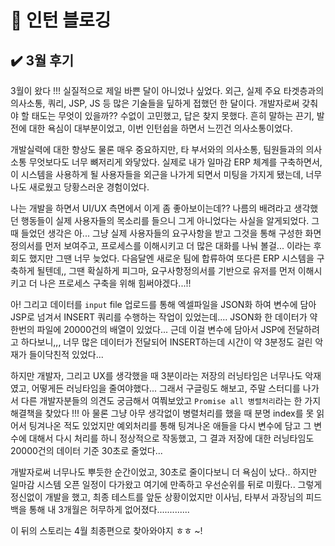 # 📝 인턴 블로깅 


## ✔️ 3월 후기

3월이 왔다 !!! 실질적으로 제일 바쁜 달이 아니었나 싶었다. 외근, 실제 주요 타겟층과의 의사소통, 쿼리, JSP, JS 등 많은 기술들을 딮하게 접했던 한 달이다. 개발자로써 갖춰야 할 태도는 무엇이 있을까?? 수없이 고민했고, 답은 찾지 못했다. 흔히 말하는 끈기, 발전에 대한 욕심이 대부분이었고, 이번 인턴쉽을 하면서 느낀건 의사소통이었다.

개발실력에 대한 향상도 물론 매우 중요하지만, 타 부서와의 의사소통, 팀원들과의 의사소통 무엇보다도 너무 뼈저리게 와닿았다. 실제로 내가 일마감 ERP 체계를 구축하면서, 이 시스템을 사용하게 될 사용자들을 외근을 나가게 되면서 미팅을 가지게 됐는데, 너무나도 새로웠고 당황스러운 경험이었다.

나는 개발을 하면서 UI/UX 측면에서 이게 좀 좋아보이는데?? 나름의 배려라고 생각했던 행동들이 실제 사용자들의 목소리를 들으니 그게 아니었다는 사실을 알게되었다. 그때 들었던 생각은 아... 그냥 실제 사용자들의 요구사항을 받고 그것을 통해 구성한 화면정의서를 먼저 보여주고, 프로세스를 이해시키고 더 많은 대화를 나눠 볼걸... 이라는 후회도 했지만 그땐 너무 늦었다. 다음달엔 새로운 팀에 합류하여 또다른 ERP 시스템을 구축하게 될텐데,, 그땐 확실하게 피그마, 요구사항정의서를 기반으로 유저를 먼저 이해시키고 더 나은 프로세스 구축을 위해 힘써야겠다...!!

아! 그리고 데이터를 ```input``` file 업로드를 통해 엑셀파일을 JSON화 하여 변수에 담아 JSP로 넘겨서 INSERT 쿼리를 수행하는 작업이 있었는데.... JSON화 한 데이터가 약 한번의 파일에 20000건의 배열이 있었다... 근데 이걸 변수에 담아서 JSP에 전달하려고 하다보니,,, 너무 많은 데이터가 전달되어 INSERT하는데 시간이 약 3분정도 걸린 악재가 들이닥친적 있었다...

하지만 개발자, 그리고 UX를 생각했을 때 3분이라는 저장의 러닝타임은 너무나도 악재였고, 어떻게든 러닝타임을 줄여야했다... 그래서 구글링도 해보고, 주말 스터디를 나가서 다른 개발자분들의 의견도 궁금해서 여쭤보았고 ```Promise all 병렬처리```라는 한 가지 해결책을 찾았다 !!! 아 물론 그냥 아무 생각없이 병렬처리를 했을 때 분명 index를 못 읽어서 팅겨나온 적도 있었지만 예외처리를 통해 팅겨나온 애들을 다시 변수에 담고 그 변수에 대해서 다시 처리를 하니 정상적으로 작동했고, 그 결과 저장에 대한 러닝타임도 20000건의 데이터 기준 30초로 줄었다... 

개발자로써 너무나도 뿌듯한 순간이었고, 30초로 줄이다보니 더 욕심이 났다.. 하지만 일마감 시스템 오픈 일정이 다가왔고 여기에 만족하고 우선순위를 뒤로 미뤘다.. 그렇게 정신없이 개발을 했고, 최종 테스트를 앞둔 상황이었지만 이사님, 타부서 과장님의 피드백을 통해 내 3개월은 허무하게 없어졌다.............

이 뒤의 스토리는 4월 최종편으로 찾아와야지 ㅎㅎ ~! 